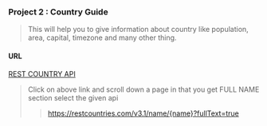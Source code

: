 
### Project 2 : Country Guide
  > This will help you to give information about country like population, area, capital, timezone and many other thing.
#### URL
 [REST COUNTRY API](https://restcountries.com/)

 > Click on above link and scroll down a page in that you get FULL NAME section select the given api
 >
 >>https://restcountries.com/v3.1/name/{name}?fullText=true
